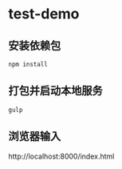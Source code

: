 # test-demo

## 安装依赖包

```
npm install
```

## 打包并启动本地服务

```
gulp
```

## 浏览器输入

http://localhost:8000/index.html